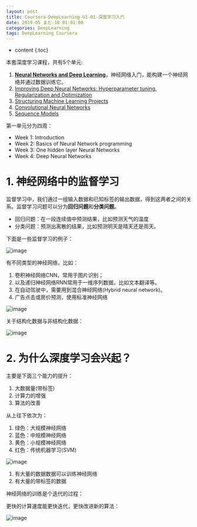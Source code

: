 ```yaml
---
layout: post
title: Coursera-DeepLearning-U1-01-深度学习入门
date: 2019-05 まだ-18 01:01:00
categories: DeepLearning
tags: DeepLearning Coursera
---
```

* content
{:toc}

本套深度学习课程，共有5个单元:

1. [**Neural Networks and Deep Learning**](https://www.coursera.org/learn/neural-networks-deep-learning/home/welcome)，神经网络入门，能构建一个神经网络并通过数据训练它。
2. [Improving Deep Neural Networks: Hyperparameter tuning, Regularization and Optimization](https://www.coursera.org/learn/deep-neural-network/home/welcome)
3. [Structuring Machine Learning Projects](https://www.coursera.org/learn/machine-learning-projects/home/welcome)
4. [Convolutional Neural Networks](https://www.coursera.org/learn/convolutional-neural-networks/home/welcome)
5. [Sequence Models](https://www.coursera.org/learn/nlp-sequence-models/home/welcome)

第一单元分为四周：
- Week 1: Introduction
- Week 2: Basics of Neural Network programming 
- Week 3: One hidden layer Neural Networks
- Week 4: Deep Neural Networks


# 1. 神经网络中的监督学习

监督学习中，我们通过一组输入数据和已知标签的输出数据，得到这两者之间的关系。监督学习问题可以分为**回归问题**和**分类问题**。
- 回归问题：在一段连续值中预测结果，比如预测天气的温度
- 分类问题：预测出离散的结果，比如预测明天是晴天还是雨天。

下面是一些监督学习的例子：

![image](https://user-images.githubusercontent.com/18595935/53543709-ecf9af00-3b66-11e9-930e-49bb5884489c.png)

有不同类型的神经网络，比如：
1. 卷积神经网络CNN，常用于图片识别；
2. 以及递归神经网络RNN常用于一维序列数据，比如文本翻译等。
3. 在自动驾驶中，需要用到混合神经网络(Hybrid neural network)。
4. 广告点击或房价预测，使用标准神经网络

![image](https://user-images.githubusercontent.com/18595935/53544595-f9333b80-3b69-11e9-93c3-236553d6b431.png)

关于结构化数据与非结构化数据：

![image](https://user-images.githubusercontent.com/18595935/53543834-5a0d4480-3b67-11e9-8fb8-e91a03b82617.png)

# 2. 为什么深度学习会兴起？

主要是下面三个能力的提升：
1. 大数据量(带标签)
2. 计算力的增强
3. 算法的改善

从上往下依次为：
1. 绿色：大规模神经网络
2. 蓝色：中规模神经网络
3. 黄色：小规模神经网络
4. 红色：传统机器学习(SVM)

![image](https://user-images.githubusercontent.com/18595935/53544116-50d0a780-3b68-11e9-8097-3fc63dbdb411.png)

1. 有大量的数据数据可以训练神经网络
2. 有大量的带标签的数据

神经网络的训练是个迭代的过程：

更快的计算速度能更快迭代，更快改进新的算法：

![image](https://user-images.githubusercontent.com/18595935/53544132-5d550000-3b68-11e9-8cf5-3cd2bf6facda.png)


